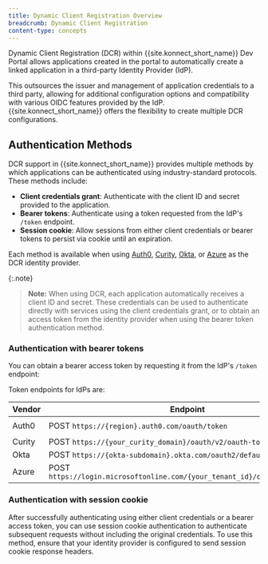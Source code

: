 ```yaml
---
title: Dynamic Client Registration Overview
breadcrumb: Dynamic Client Registration
content-type: concepts
---
```


Dynamic Client Registration (DCR) within {{site.konnect_short_name}} Dev Portal allows applications created in the portal to automatically create a linked application in a third-party Identity Provider (IdP).

This outsources the issuer and management of application credentials to a third party, allowing for additional configuration options and compatibility with various OIDC features provided by the IdP. {{site.konnect_short_name}} offers the flexibility to create multiple DCR configurations.

## Authentication Methods

DCR support in {{site.konnect_short_name}} provides multiple methods by which applications can be authenticated using industry-standard protocols. These methods include:

* **Client credentials grant**: Authenticate with the client ID and secret provided to the application.
* **Bearer tokens**: Authenticate using a token requested from the IdP's `/token` endpoint.
* **Session cookie**: Allow sessions from either client credentials or bearer tokens to persist via cookie until an expiration.

Each method is available when using [Auth0](/dev-portal/app-reg/auth-strategies/oidc/dynamic-client-registration/auth0), [Curity](/dev-portal/app-reg/auth-strategies/oidc/dynamic-client-registration/curity), [Okta](/dev-portal/app-reg/auth-strategies/oidc/dynamic-client-registration/okta), or [Azure](/dev-portal/app-reg/auth-strategies/oidc/dynamic-client-registration/azure) as the DCR identity provider.

{:.note}
> **Note:** When using DCR, each application automatically receives a client ID and secret. These credentials can be used to authenticate directly with services using the client credentials grant, or to obtain an access token from the identity provider when using the bearer token authentication method.

### Authentication with bearer tokens

You can obtain a bearer access token by requesting it from the IdP's `/token` endpoint:

Token endpoints for IdPs are:

| Vendor  | Endpoint  | Body                                 |
|:------|--------|----------------------------------------|
| Auth0 | POST `https://{region}.auth0.com/oauth/token` | `{ "grant_type": "client_credentials", "audience": "<your_audience>" }` |
| Curity | POST `https://{your_curity_domain}/oauth/v2/oauth-token` | `{ "grant_type": "client_credentials" }` |
| Okta | POST `https://{okta-subdomain}.okta.com/oauth2/default/v1/token`  | `{ "grant_type": "client_credentials" }` |
| Azure | POST `https://login.microsoftonline.com/{your_tenant_id}/oauth2/v2.0/token` | `{"grant_type": "client_credentials", "scope":"https://graph.microsoft.com/.default"}`|

### Authentication with session cookie

After successfully authenticating using either client credentials or a bearer access token, you can use session cookie authentication to authenticate subsequent requests without including the original credentials. To use this method, ensure that your identity provider is configured to send session cookie response headers.
